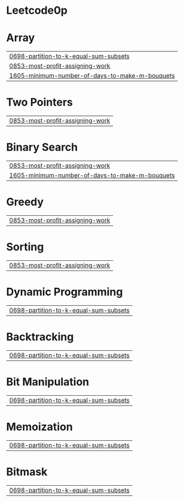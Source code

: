 # Leetcode0p


# Array
|  |
| ------- |
| [0698-partition-to-k-equal-sum-subsets](https://github.com/Mohit-Singh2003/Leetcode0p/tree/master/0698-partition-to-k-equal-sum-subsets) |
| [0853-most-profit-assigning-work](https://github.com/Mohit-Singh2003/Leetcode0p/tree/master/0853-most-profit-assigning-work) |
| [1605-minimum-number-of-days-to-make-m-bouquets](https://github.com/Mohit-Singh2003/Leetcode0p/tree/master/1605-minimum-number-of-days-to-make-m-bouquets) |
# Two Pointers
|  |
| ------- |
| [0853-most-profit-assigning-work](https://github.com/Mohit-Singh2003/Leetcode0p/tree/master/0853-most-profit-assigning-work) |
# Binary Search
|  |
| ------- |
| [0853-most-profit-assigning-work](https://github.com/Mohit-Singh2003/Leetcode0p/tree/master/0853-most-profit-assigning-work) |
| [1605-minimum-number-of-days-to-make-m-bouquets](https://github.com/Mohit-Singh2003/Leetcode0p/tree/master/1605-minimum-number-of-days-to-make-m-bouquets) |
# Greedy
|  |
| ------- |
| [0853-most-profit-assigning-work](https://github.com/Mohit-Singh2003/Leetcode0p/tree/master/0853-most-profit-assigning-work) |
# Sorting
|  |
| ------- |
| [0853-most-profit-assigning-work](https://github.com/Mohit-Singh2003/Leetcode0p/tree/master/0853-most-profit-assigning-work) |
# Dynamic Programming
|  |
| ------- |
| [0698-partition-to-k-equal-sum-subsets](https://github.com/Mohit-Singh2003/Leetcode0p/tree/master/0698-partition-to-k-equal-sum-subsets) |
# Backtracking
|  |
| ------- |
| [0698-partition-to-k-equal-sum-subsets](https://github.com/Mohit-Singh2003/Leetcode0p/tree/master/0698-partition-to-k-equal-sum-subsets) |
# Bit Manipulation
|  |
| ------- |
| [0698-partition-to-k-equal-sum-subsets](https://github.com/Mohit-Singh2003/Leetcode0p/tree/master/0698-partition-to-k-equal-sum-subsets) |
# Memoization
|  |
| ------- |
| [0698-partition-to-k-equal-sum-subsets](https://github.com/Mohit-Singh2003/Leetcode0p/tree/master/0698-partition-to-k-equal-sum-subsets) |
# Bitmask
|  |
| ------- |
| [0698-partition-to-k-equal-sum-subsets](https://github.com/Mohit-Singh2003/Leetcode0p/tree/master/0698-partition-to-k-equal-sum-subsets) |